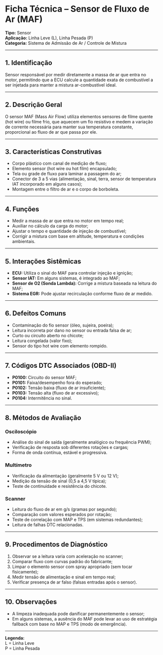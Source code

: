 # Ficha Técnica – Sensor de Fluxo de Ar (MAF)

**Tipo:** Sensor  
**Aplicação:** Linha Leve (L), Linha Pesada (P)  
**Categoria:** Sistema de Admissão de Ar / Controle de Mistura

---

## 1. Identificação
Sensor responsável por medir diretamente a massa de ar que entra no motor, permitindo que a ECU calcule a quantidade exata de combustível a ser injetada para manter a mistura ar-combustível ideal.

---

## 2. Descrição Geral
O sensor MAF (Mass Air Flow) utiliza elementos sensores de filme quente (hot wire) ou filme frio, que aquecem um fio resistivo e medem a variação de corrente necessária para manter sua temperatura constante, proporcional ao fluxo de ar que passa por ele.

---

## 3. Características Construtivas
- Corpo plástico com canal de medição de fluxo;
- Elemento sensor (hot wire ou hot film) encapsulado;
- Tela ou grade de fluxo para laminar a passagem do ar;
- Conector de 3 a 5 vias (alimentação, sinal, terra, sensor de temperatura IAT incorporado em alguns casos);
- Montagem entre o filtro de ar e o corpo de borboleta.

---

## 4. Funções
- Medir a massa de ar que entra no motor em tempo real;
- Auxiliar no cálculo da carga do motor;
- Ajustar o tempo e quantidade de injeção de combustível;
- Corrigir a mistura com base em altitude, temperatura e condições ambientais.

---

## 5. Interações Sistêmicas
- **ECU:** Utiliza o sinal do MAF para controlar injeção e ignição;
- **Sensor IAT:** Em alguns sistemas, é integrado ao MAF;
- **Sensor de O2 (Sonda Lambda):** Corrige a mistura baseada na leitura do MAF;
- **Sistema EGR:** Pode ajustar recirculação conforme fluxo de ar medido.

---

## 6. Defeitos Comuns
- Contaminação do fio sensor (óleo, sujeira, poeira);
- Leitura incorreta por dano no sensor ou entrada falsa de ar;
- Curto ou circuito aberto no chicote;
- Leitura congelada (valor fixo);
- Sensor do tipo hot wire com elemento rompido.

---

## 7. Códigos DTC Associados (OBD-II)
- **P0100:** Circuito do sensor MAF;
- **P0101:** Faixa/desempenho fora do esperado;
- **P0102:** Tensão baixa (fluxo de ar insuficiente);
- **P0103:** Tensão alta (fluxo de ar excessivo);
- **P0104:** Intermitência no sinal.

---

## 8. Métodos de Avaliação

### Osciloscópio
- Análise do sinal de saída (geralmente analógico ou frequência PWM);
- Verificação de resposta sob diferentes rotações e cargas;
- Forma de onda contínua, estável e progressiva.

### Multímetro
- Verificação da alimentação (geralmente 5 V ou 12 V);
- Medição da tensão de sinal (0,5 a 4,5 V típica);
- Teste de continuidade e resistência do chicote.

### Scanner
- Leitura do fluxo de ar em g/s (gramas por segundo);
- Comparação com valores esperados por rotação;
- Teste de correlação com MAP e TPS (em sistemas redundantes);
- Leitura de falhas DTC relacionadas.

---

## 9. Procedimentos de Diagnóstico
1. Observar se a leitura varia com aceleração no scanner;
2. Comparar fluxo com curvas padrão do fabricante;
3. Limpar o elemento sensor com spray apropriado (sem tocar fisicamente);
4. Medir tensão de alimentação e sinal em tempo real;
5. Verificar presença de ar falso (falsas entradas após o sensor).

---

## 10. Observações
- A limpeza inadequada pode danificar permanentemente o sensor;
- Em alguns sistemas, a ausência do MAF pode levar ao uso de estratégia fallback com base no MAP e TPS (modo de emergência).

---

**Legenda:**  
L = Linha Leve  
P = Linha Pesada

